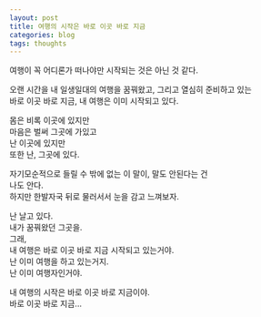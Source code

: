 ```yaml
---
layout: post
title: 여행의 시작은 바로 이곳 바로 지금
categories: blog
tags: thoughts
--- 
```


여행이 꼭 어디론가 떠나야만 시작되는 것은 아닌 것 같다.  

오랜 시간을 내 일생일대의 여행을 꿈꿔왔고, 그리고 열심히 준비하고 있는  
바로 이곳 바로 지금, 내 여행은 이미 시작되고 있다.  

몸은 비록 이곳에 있지만  
마음은 벌써 그곳에 가있고  
난 이곳에 있지만  
또한 난, 그곳에 있다.  

자기모순적으로 들릴 수 밖에 없는 이 말이, 말도 안된다는 건  
나도 안다.  
하지만 한발자국 뒤로 물러서서 눈을 감고 느껴보자.  

난 날고 있다.  
내가 꿈꿔왔던 그곳을.  
그래,  
내 여행은 바로 이곳 바로 지금 시작되고 있는거야.  
난 이미 여행을 하고 있는거지.  
난 이미 여행자인거야.  

내 여행의 시작은 바로 이곳 바로 지금이야.  
바로 이곳 바로 지금...